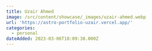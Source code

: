 ```yaml
---
title: Uzair Ahmed
image: /src/content/showcase/_images/uzair-ahmed.webp
url: 'https://astro-portfolio-uzair.vercel.app/'
categories:
  - personal
dateAdded: 2023-03-06T18:09:38.000Z
---
```


